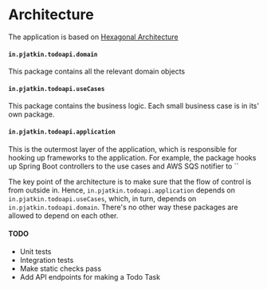 # Architecture
The application is based on [Hexagonal Architecture](https://blog.ndepend.com/hexagonal-architecture)

#### `in.pjatkin.todoapi.domain`
This package contains all the relevant domain objects

#### `in.pjatkin.todoapi.useCases`
This package contains the business logic. Each small business case is in its' own package.

#### `in.pjatkin.todoapi.application` 
This is the outermost layer of the application, which is responsible for hooking up frameworks to the application.
For example, the package hooks up Spring Boot controllers to the use cases and AWS SQS notifier to ``

The key point of the architecture is to make sure that the flow of control is from outside in. Hence, `in.pjatkin.todoapi.application` depends on `in.pjatkin.todoapi.useCases`, which, in turn, depends on `in.pjatkin.todoapi.domain`.
There's no other way these packages are allowed to depend on each other.

#### TODO
* Unit tests
* Integration tests
* Make static checks pass
* Add API endpoints for making a Todo Task 
